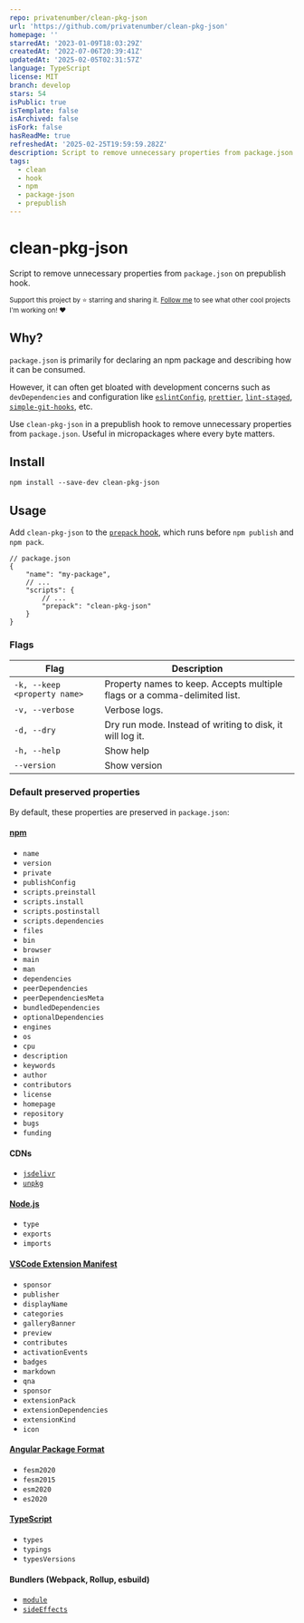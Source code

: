 ```yaml
---
repo: privatenumber/clean-pkg-json
url: 'https://github.com/privatenumber/clean-pkg-json'
homepage: ''
starredAt: '2023-01-09T18:03:29Z'
createdAt: '2022-07-06T20:39:41Z'
updatedAt: '2025-02-05T02:31:57Z'
language: TypeScript
license: MIT
branch: develop
stars: 54
isPublic: true
isTemplate: false
isArchived: false
isFork: false
hasReadMe: true
refreshedAt: '2025-02-25T19:59:59.282Z'
description: Script to remove unnecessary properties from package.json on prepublish hook
tags:
  - clean
  - hook
  - npm
  - package-json
  - prepublish
---
```


# clean-pkg-json

Script to remove unnecessary properties from `package.json` on prepublish hook.

<sub>Support this project by ⭐️ starring and sharing it. [Follow me](https://github.com/privatenumber) to see what other cool projects I'm working on! ❤️</sub>

## Why?

`package.json` is primarily for declaring an npm package and describing how it can be consumed.

However, it can often get bloated with development concerns such as `devDependencies` and configuration like [`eslintConfig`](https://eslint.org/docs/latest/user-guide/configuring/), [`prettier`](https://prettier.io/docs/en/configuration.html), [`lint-staged`](https://github.com/okonet/lint-staged), [`simple-git-hooks`](https://github.com/toplenboren/simple-git-hooks), etc.

Use `clean-pkg-json` in a prepublish hook to remove unnecessary properties from `package.json`. Useful in micropackages where every byte matters.

## Install
```
npm install --save-dev clean-pkg-json
```

## Usage

Add `clean-pkg-json` to the [`prepack` hook](https://docs.npmjs.com/cli/v8/using-npm/scripts#:~:text=on%20npm%20publish.-,prepack,-Runs%20BEFORE%20a), which runs before `npm publish` and `npm pack`.


```json5
// package.json
{
    "name": "my-package",
    // ...
    "scripts": {
        // ...
        "prepack": "clean-pkg-json"
    }
}
```

### Flags
| Flag | Description |
| - | - |
| `-k, --keep <property name>` | Property names to keep. Accepts multiple flags or a comma-delimited list. |
| `-v, --verbose` | Verbose logs. |
| `-d, --dry` | Dry run mode. Instead of writing to disk, it will log it. |
| `-h, --help` | Show help |
| `--version` | Show version |

### Default preserved properties
By default, these properties are preserved in `package.json`:

#### [npm](https://docs.npmjs.com/cli/v8/configuring-npm/package-json)
- `name`
- `version`
- `private`
- `publishConfig`
- `scripts.preinstall`
- `scripts.install`
- `scripts.postinstall`
- `scripts.dependencies`
- `files`
- `bin`
- `browser`
- `main`
- `man`
- `dependencies`
- `peerDependencies`
- `peerDependenciesMeta`
- `bundledDependencies`
- `optionalDependencies`
- `engines`
- `os`
- `cpu`
- `description`
- `keywords`
- `author`
- `contributors`
- `license`
- `homepage`
- `repository`
- `bugs`
- `funding`

#### CDNs
- [`jsdelivr`](https://www.jsdelivr.com/features#publishing-packages)
- [`unpkg`](https://unpkg.com/)

#### [Node.js](https://nodejs.org/api/packages.html#nodejs-packagejson-field-definitions)
- `type`
- `exports`
- `imports`

#### [VSCode Extension Manifest](https://code.visualstudio.com/api/references/extension-manifest)
- `sponsor`
- `publisher`
- `displayName`
- `categories`
- `galleryBanner`
- `preview`
- `contributes`
- `activationEvents`
- `badges`
- `markdown`
- `qna`
- `sponsor`
- `extensionPack`
- `extensionDependencies`
- `extensionKind`
- `icon`

#### [Angular Package Format](https://angular.io/guide/angular-package-format#legacy-resolution-keys)
- `fesm2020`
- `fesm2015`
- `esm2020`
- `es2020`

#### [TypeScript](https://www.typescriptlang.org/docs/handbook/declaration-files/publishing.html)
- `types`
- `typings`
- `typesVersions`

#### Bundlers (Webpack, Rollup, esbuild)
- [`module`](https://stackoverflow.com/questions/42708484/what-is-the-module-package-json-field-for)
- [`sideEffects`](https://webpack.js.org/guides/tree-shaking/)

